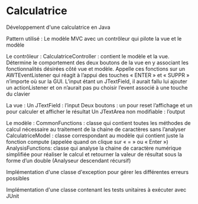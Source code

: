 # Calculatrice
Développement d'une calculatrice en Java

Pattern utilisé : Le modèle MVC avec un contrôleur qui pilote la vue et le modèle

Le contrôleur : 
CalculatriceController : contient le modèle et la vue. Détermine le comportement des deux boutons de la vue en y associant les fonctionnalités désirées côté vue et modèle. Appelle ces fonctions sur un AWTEventListener qui réagit à l’appui des touches « ENTER » et « SUPPR » n’importe où sur la GUI. 
L’input étant un JTextField, il aurait fallu lui ajouter un actionListener et on n’aurait pas pu choisir l’event associé à une touche du clavier

La vue : 
Un JTextField : l’input
Deux boutons : un pour reset l’affichage et un pour calculer et afficher le résultat 
Un JTextArea non modifiable : l’output

Le modèle : 
CommonFunctions : classe qui contient toutes les méthodes de calcul nécessaire au traitement de la chaine de caractères sans l’analyser 
CalculatriceModel : classe correspondant au modèle qui contient juste la fonction compute (appelée quand on clique sur « = » ou « Enter ») 
AnalysisFunctions: classe qui analyse la chaine de caractère numérique simplifiée pour réaliser le calcul et retourner la valeur de résultat sous la forme d’un double (Analyseur descendant récursif)

Implémentation d'une classe d'exception pour gérer les différentes erreurs possibles

Implémentation d'une classe contenant les tests unitaires à exécuter avec JUnit
